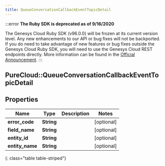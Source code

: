 ```yaml
---
title: QueueConversationCallbackEventTopicDetail
---
```


:::error
**The Ruby SDK is deprecated as of 9/16/2020**

The Genesys Cloud Ruby SDK (v96.0.0) will be frozen at its current version level. Any new enhancements to our API or bug fixes will not be backported. If you do need to take advantage of new features or bug fixes outside the Genesys Cloud Ruby SDK, you will need to use the Genesys Cloud REST endpoints directly. More information can be found in the [Official Announcement](https://developer.mypurecloud.com/forum/t/announcement-genesys-cloud-ruby-sdk-end-of-life/8850).
:::


## PureCloud::QueueConversationCallbackEventTopicDetail

## Properties

|Name | Type | Description | Notes|
|------------ | ------------- | ------------- | -------------|
| **error_code** | **String** |  | [optional] |
| **field_name** | **String** |  | [optional] |
| **entity_id** | **String** |  | [optional] |
| **entity_name** | **String** |  | [optional] |
{: class="table table-striped"}


